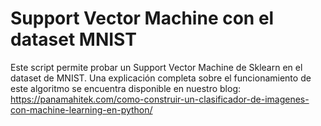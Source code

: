 # Support Vector Machine con el dataset MNIST
Este script permite probar un Support Vector Machine de Sklearn en el dataset de MNIST. 
Una explicación completa sobre el funcionamiento de este algoritmo se encuentra disponible en nuestro blog: https://panamahitek.com/como-construir-un-clasificador-de-imagenes-con-machine-learning-en-python/
